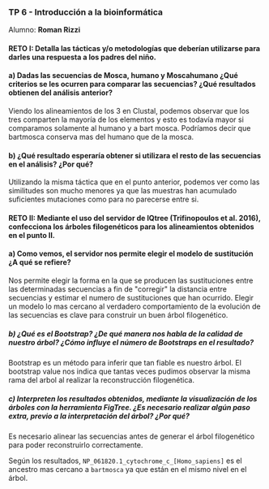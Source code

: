 ### TP 6 - Introducción a la bioinformática
Alumno: __Roman Rizzi__

#### RETO I: Detalla las tácticas y/o metodologías que deberían utilizarse para darles una respuesta a los padres del niño.

#### a) Dadas las secuencias de Mosca, humano y Moscahumano ¿Qué criterios se les ocurren para comparar las secuencias? ¿Qué resultados obtienen del análisis anterior?

Viendo los alineamientos de los 3 en Clustal, podemos observar que los tres comparten la mayoría de los elementos y esto es todavía mayor si comparamos solamente al humano y a bart mosca. Podríamos decir que bartmosca conserva mas del humano que de la mosca.

#### b) ¿Qué resultado esperaría obtener si utilizara el resto de las secuencias en el análisis? ¿Por qué?

Utilizando la misma táctica que en el punto anterior, podemos ver como las similitudes son mucho menores ya que las muestras han acumulado suficientes mutaciones como para no parecerse entre si.

#### RETO II: Mediante el uso del servidor de ​IQtree ​(Trifinopoulos et al. 2016)​, confecciona los árboles filogenéticos para los alineamientos obtenidos en el punto II.

#### a) Como vemos, el servidor nos permite elegir el modelo de sustitución ¿A qué se refiere?

Nos permite elegir la forma en la que se producen las sustituciones entre las determinadas secuencias a fin de "corregir" la distancia entre secuencias y estimar el numero de sustituciones que han ocurrido. Elegir un modelo lo mas cercano al verdadero comportamiento de la evolución de las secuencias es clave para construir un buen árbol filogenético.


##### b) ¿Qué es el Bootstrap? ¿De qué manera nos habla de la calidad de nuestro árbol? ¿Cómo influye el número de Bootstraps en el resultado?

Bootstrap es un método para inferir que tan fiable es nuestro árbol. El bootstrap value nos indica que tantas veces pudimos observar la misma rama del arbol al realizar la reconstrucción filogenética.

##### c) Interpreten los resultados obtenidos, mediante la visualización de los árboles con la herramienta ​FigTree​. ¿Es necesario realizar algún paso extra, previo a la interpretación del árbol? ¿Por qué?

Es necesario alinear las secuencias antes de generar el árbol filogenético para poder reconstruirlo correctamente.

Según los resultados, `NP_061820.1_cytochrome_c_[Homo_sapiens]` es el ancestro mas cercano a `bartmosca` ya que están en el mismo nivel en el árbol.